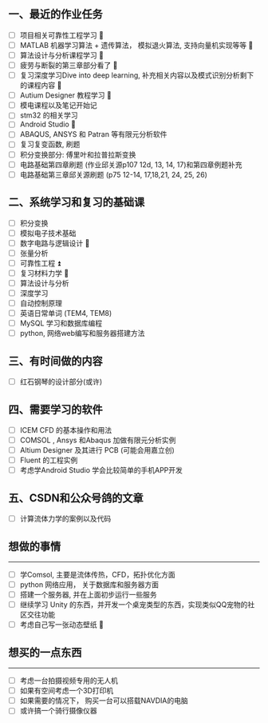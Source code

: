 ## 一、最近的作业任务 
- [ ] 项目相关可靠性工程学习 🔼  
- [ ] MATLAB 机器学习算法 + 遗传算法， 模拟退火算法, 支持向量机实现等等 🔼 
- [ ] 算法设计与分析课程学习 🔼 
- [ ] 疲劳与断裂的第三章部分看了 🔼   
- [ ] 复习深度学习Dive into deep learning, 补充相关内容以及模式识别分析剩下的课程内容 🔼 
- [ ] Autium Designer 教程学习 🔼 
- [ ] 模电课程以及笔记开始记 
- [ ] stm32 的相关学习 
- [ ]  Android Studio 🔽  
- [ ] ABAQUS, ANSYS 和 Patran 等有限元分析软件 
- [ ] 复习复变函数, 刷题 
- [ ] 积分变换部分: 傅里叶和拉普拉斯变换
- [ ] 电路基础第四章刷题 (作业邱关源p107 12d, 13, 14, 17)和第四章例题补充
- [ ] 电路基础第三章邱关源刷题 (p75 12-14, 17,18,21, 24, 25, 26) 

## 二、系统学习和复习的基础课
- [ ] 积分变换  
- [ ] 模拟电子技术基础 
- [ ] 数字电路与逻辑设计 🔽 
- [ ] 张量分析 
- [ ] 可靠性工程 ⏫ 
- [ ] 复习材料力学 🔼 
- [ ] 算法设计与分析 
- [ ] 深度学习 
- [ ] 自动控制原理 
- [ ] 英语日常单词 (TEM4, TEM8)
- [ ] MySQL 学习和数据库编程 
- [ ] python, 网络web编写和服务器搭建方法 

## 三、有时间做的内容
- [ ] 红石钢琴的设计部分(或许)

## 四、需要学习的软件
- [ ] ICEM CFD 的基本操作和用法 
- [ ] COMSOL , Ansys 和Abaqus 加做有限元分析实例 
- [ ] Altium Designer 及其进行 PCB (可能会用嘉立创)
- [ ] Fluent 的工程实例
- [ ] 考虑学Android Studio 学会比较简单的手机APP开发 

## 五、CSDN和公众号鸽的文章 
- [ ] 计算流体力学的案例以及代码 

## 想做的事情
--- 
- [ ] 学Comsol, 主要是流体传热，CFD，拓扑优化方面  
- [ ] python 网络应用， 关于数据库和服务器方面 
- [ ] 搭建一个服务器, 并在上面初步运行一些服务
- [ ] 继续学习 Unity 的东西，并开发一个桌宠类型的东西，实现类似QQ宠物的社区交往功能 
- [ ] 考虑自己写一张动态壁纸 🔽 

## 想买的一点东西 
--- 
- [ ] 考虑一台拍摄视频专用的无人机
- [ ] 如果有空间考虑一个3D打印机
- [ ] 如果需要的情况下， 购买一台可以搭载NAVDIA的电脑
- [ ] 或许搞一个骑行摄像仪器
